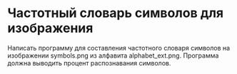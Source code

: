 # Частотный словарь символов для изображения
Написать программу для составления частотного словаря символов на изображении symbols.png из алфавита alphabet_ext.png. Программа должна выводить процент распознавания символов.
